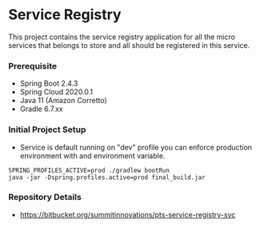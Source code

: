 # Service Registry #

This project contains the service registry application for all the micro services
that belongs to store and all should be registered in this service.


### Prerequisite ###

* Spring Boot 2.4.3
* Spring Cloud 2020.0.1
* Java 11 (Amazon Corretto)
* Gradle 6.7.xx

### Initial Project Setup ###

* Service is default running on "dev" profile you can enforce production environment with and environment variable.
```
SPRING_PROFILES_ACTIVE=prod ./gradlew bootRun
java -jar -Dspring.profiles.active=prod final_build.jar
```

### Repository Details ###

* https://bitbucket.org/summitinnovations/pts-service-registry-svc